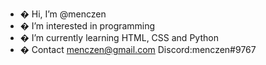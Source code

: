 - � Hi, I’m @menczen
- � I’m interested in programming
- � I’m currently learning HTML, CSS and Python
- � Contact menczen@gmail.com Discord:menczen#9767
